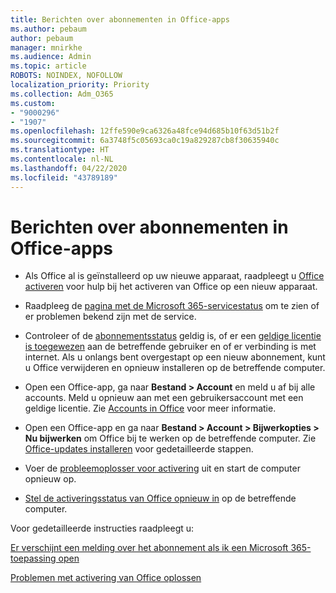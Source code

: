 ```yaml
---
title: Berichten over abonnementen in Office-apps
ms.author: pebaum
author: pebaum
manager: mnirkhe
ms.audience: Admin
ms.topic: article
ROBOTS: NOINDEX, NOFOLLOW
localization_priority: Priority
ms.collection: Adm_O365
ms.custom:
- "9000296"
- "1907"
ms.openlocfilehash: 12ffe590e9ca6326a48fce94d685b10f63d51b2f
ms.sourcegitcommit: 6a3748f5c05693ca0c19a829287cb8f30635940c
ms.translationtype: HT
ms.contentlocale: nl-NL
ms.lasthandoff: 04/22/2020
ms.locfileid: "43789189"
---
```

# <a name="subscription-notice-messages-in-office-apps"></a>Berichten over abonnementen in Office-apps

- Als Office al is geïnstalleerd op uw nieuwe apparaat, raadpleegt u [Office activeren](https://support.office.com/article/activate-office-5bd38f38-db92-448b-a982-ad170b1e187e) voor hulp bij het activeren van Office op een nieuw apparaat.

- Raadpleeg de [pagina met de Microsoft 365-servicestatus](https://docs.microsoft.com/office365/enterprise/view-service-health) om te zien of er problemen bekend zijn met de service.

- Controleer of de [abonnementsstatus](https://support.office.com/article/unlicensed-product-and-activation-errors-in-office-0d23d3c0-c19c-4b2f-9845-5344fedc4380#bkmk_checksubscription) geldig is, of er een [geldige licentie is toegewezen](https://support.office.com/article/997596B5-4173-4627-B915-36ABAC6786DC?wt.mc_id=Alchemy_ClientDIA) aan de betreffende gebruiker en of er verbinding is met internet. Als u onlangs bent overgestapt op een nieuw abonnement, kunt u Office verwijderen en opnieuw installeren op de betreffende computer.

- Open een Office-app, ga naar **Bestand > Account** en meld u af bij alle accounts. Meld u opnieuw aan met een gebruikersaccount met een geldige licentie. Zie [Accounts in Office](https://support.office.com/article/accounts-in-office-628ea040-f265-49de-b986-be09c3ebf8a9) voor meer informatie.

- Open een Office-app en ga naar **Bestand > Account > Bijwerkopties > Nu bijwerken** om Office bij te werken op de betreffende computer. Zie [Office-updates installeren](https://support.office.com/article/install-office-updates-2ab296f3-7f03-43a2-8e50-46de917611c5) voor gedetailleerde stappen.

- Voer de [probleemoplosser voor activering](https://aka.ms/SARA-OfficeActivation-Alchemy) uit en start de computer opnieuw op.

- [Stel de activeringsstatus van Office opnieuw in](https://techcommunity.microsoft.com/t5/Office-365-ProPlus/Reset-Office-365-ProPlus-activation-state/td-p/331632) op de betreffende computer.

Voor gedetailleerde instructies raadpleegt u: 

[Er verschijnt een melding over het abonnement als ik een Microsoft 365-toepassing open](https://support.office.com/article/a-subscription-notice-appears-when-i-open-an-office-365-application-4cabe32c-f594-4c0e-9191-3d3ade10cceb)

[Problemen met activering van Office oplossen](https://support.office.com/article/unlicensed-product-and-activation-errors-in-office-0d23d3c0-c19c-4b2f-9845-5344fedc4380)

